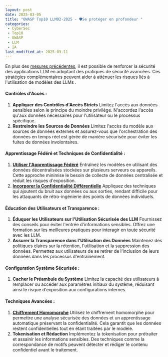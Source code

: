 ```yaml
---
layout: post
date: 2025-03-05
title: "OWASP Top10 LLM02-2025 - 🛡️️Se protéger en profondeur "
categories:
 - CyberSec
 - Top10
 - OWASP 
 - LLM
 - IA
last_modified_at: 2025-03-11
---
```


En plus des [mesures précédentes](/2025/03/04/LLM02-2025-Protection/), il est possible de renforcer la sécurité des applications LLM en adoptant des 
pratiques de sécurité avancées. Ces stratégies complémentaires peuvent aider à atténuer les risques liés à 
l'utilisation de modèles des LLMs . 



#### Contrôles d'Accès :
1. **Appliquer des Contrôles d'Accès Stricts**
   Limitez l'accès aux données sensibles selon le principe du moindre privilège. N'accordez l'accès qu'aux données nécessaires pour l'utilisateur ou le processus spécifique.
2. **Restreindre les Sources de Données**
   Limitez l'accès du modèle aux sources de données externes et assurez-vous que l'orchestration des données en temps réel est gérée de manière sécurisée pour éviter les fuites de données involontaires.

#### Apprentissage Fédéré et Techniques de Confidentialité :
1. **[Utiliser l'Apprentissage Fédéré]()**
   Entraînez les modèles en utilisant des données décentralisées stockées sur plusieurs serveurs ou appareils. Cette approche minimise le besoin de collecte de données centralisée et réduit les risques d'exposition.
2. **[Incorporer la Confidentialité Différentielle]()**
   Appliquez des techniques qui ajoutent du bruit aux données ou aux sorties, rendant difficile pour les attaquants de rétro-ingénierie des points de données individuels.

#### Éducation des Utilisateurs et Transparence :
1. **Éduquer les Utilisateurs sur l'Utilisation Sécurisée des LLM**
   Fournissez des conseils pour éviter l'entrée d'informations sensibles. Offrez une formation sur les meilleures pratiques pour interagir en toute sécurité avec les LLM.
2. **Assurer la Transparence dans l'Utilisation des Données**
   Maintenez des politiques claires sur la rétention, l'utilisation et la suppression des données. Permettez aux utilisateurs de se retirer de l'inclusion de leurs données dans les processus d'entraînement.

#### Configuration Système Sécurisée :
1. **Cacher le Préambule du Système**
   Limitez la capacité des utilisateurs à remplacer ou accéder aux paramètres initiaux du système, réduisant ainsi le risque d'exposition aux configurations internes.


#### Techniques Avancées :
1. **[Chiffrement Homomorphe]()**
   Utilisez le chiffrement homomorphe pour permettre une analyse sécurisée des données et un apprentissage automatique préservant la confidentialité. Cela garantit que les données restent confidentielles tout en étant traitées par le modèle.
2. **Tokenisation et Rédaction**
   Implémentez la tokenisation pour prétraiter et assainir les informations sensibles. Des techniques comme la correspondance de motifs peuvent détecter et rédiger le contenu confidentiel avant le traitement.